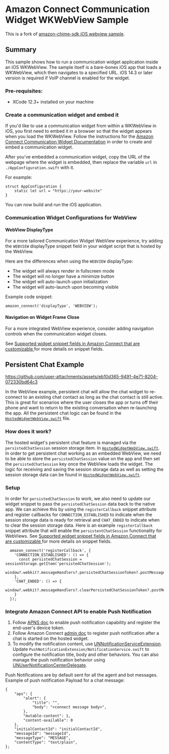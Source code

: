 # Amazon Connect Communication Widget WKWebView Sample
This is a fork of [amazon-chime-sdk iOS webview sample](https://github.com/aws-samples/amazon-chime-sdk/tree/main/apps/iOS-WKWebView-sample).

## Summary

This sample shows how to run a communication widget application inside an iOS WKWebView. The sample itself is a bare-bones iOS app that loads a WKWebView, which then navigates to a specified URL. iOS 14.3 or later version is required if VoIP channel is enabled for the widget.

### Pre-requisites:
- XCode 12.3+ installed on your machine

### Create a communication widget and embed it 
If you'd like to use a communication widget from within a WKWebView in iOS, you first need to embed it in a browser so that the widget appears when you load the WKWebView. Follow the instructions for the [Amazon Connect Communication Widget Documentation](https://docs.aws.amazon.com/connect/latest/adminguide/add-chat-to-website.html) in order to create and embed a communication widget.

After you've embedded a communication widget, copy the URL of the webpage where the widget is embedded, then replace the variable `url` in `./AppConfiguration.swift` with it. 

For example:
```
struct AppConfiguration {
    static let url = "https://your-website"
}
```

You can now build and run the iOS application.

### Communication Widget Configurations for WebView

#### WebView DisplayType

For a more tailored Communication Widget WebView experience, try adding the `WEBVIEW` displayType snippet field in your widget script that is hosted by the WebView.

Here are the differences when using the `WEBVIEW` displayType:
* The widget will always render in fullscreen mode
* The widget will no longer have a minimize button
* The widget will auto-launch upon initialization
* The widget will auto-launch upon becoming visible

Example code snippet:
```
amazon_connect('displayType', 'WEBVIEW');
```

#### Navigation on Widget Frame Close

For a more integrated WebView experience, consider adding navigation controls when the communication widget closes.

See [Supported widget snippet fields in Amazon Connect that are customizable
](https://docs.aws.amazon.com/connect/latest/adminguide/supported-snippet-fields.html) for more details on snippet fields.

## Persistent Chat Example

https://github.com/user-attachments/assets/eb10d365-9491-4e71-8204-072330bd64c3

In the WebView example, persistent chat will allow the chat widget to re-connect to an existing chat contact as long as the chat contact is still active. This is great for scenarios where the user closes the app or turns off their phone and want to return to the existing conversation when re-launching the app.  All the persistent chat logic can be found in the [`HostedWidgetWebView.swift`](https://github.com/amazon-connect/amazon-connect-chat-ui-examples/blob/mikeliao/ios-webview-persistent-chat/mobileChatExamples/iOS-WKWebView-sample/WkWebView%20Demo/HostedWidgetWebView.swift) file.

### How does it work?

The hosted widget's persistent chat feature is managed via the `persistedChatSession` session storage item. In [`HostedWidgetWebView.swift`](https://github.com/amazon-connect/amazon-connect-chat-ui-examples/blob/mikeliao/ios-webview-persistent-chat/mobileChatExamples/iOS-WKWebView-sample/WkWebView%20Demo/HostedWidgetWebView.swift).  In order to get persistent chat working as an embedded WebView, we need to be able to store the `persistedChatSession` value on the app and then set the `persistedChatSession` key once the WebView loads the widget. The logic for receiving and saving the session storage data as well as setting the session storage data can be found in [`HostedWidgetWebView.swift`](https://github.com/amazon-connect/amazon-connect-chat-ui-examples/blob/mikeliao/ios-webview-persistent-chat/mobileChatExamples/iOS-WKWebView-sample/WkWebView%20Demo/HostedWidgetWebView.swift).

### Setup

In order for `persistedChatSession` to work, we also need to update our widget snippet to pass the `persistedChatSession` data back to the native app. We can achieve this by using the `registerCallback` snippet attribute and register callbacks for `CONNECTION_ESTABLISHED` to indicate when the session storage data is ready for retrieval and `CHAT_ENDED` to indicate when to clear the session storage data. Here is an example `registerCallback` snippet attribute that will enable the `persistentChatSession` functionality for WebViews.  See [Supported widget snippet fields in Amazon Connect that are customizable
](https://docs.aws.amazon.com/connect/latest/adminguide/supported-snippet-fields.html) for more details on snippet fields.

```
  amazon_connect('registerCallback', {
    'CONNECTION_ESTABLISHED': () => {
      const persistedChatSession = sessionStorage.getItem('persistedChatSession');
      window?.webkit?.messageHandlers?.persistedChatSessionToken?.postMessage(persistedChatSession);
    },
    'CHAT_ENDED': () => {
      window?.webkit?.messageHandlers?.clearPersistedChatSessionToken?.postMessage(null);
    }
  });
```

### Integrate Amazon Connect API to enable Push Notification

1. Follow [APNS doc](https://developer.apple.com/documentation/usernotifications/registering-your-app-with-apns) to enable push notification capability and register the end-user's device token.
1. Follow Amazon Connect [admin doc](https://docs.aws.amazon.com/connect/latest/adminguide/enable-push-notifications-for-mobile-chat.html) to register push notification after a chat is started on the hosted widget.
1. To modify the notification content, use [UNNotificationServiceExtension](https://developer.apple.com/documentation/usernotifications/unnotificationserviceextension). Update `PushNotificationExtension/NotificationService.swift` to configure the notification title, body and other behaviors. You can also manage the push notification behavior using [UNUserNotificationCenterDelegate](https://developer.apple.com/documentation/usernotifications/unusernotificationcenterdelegate).

Push Notifications are by default sent for all the agent and bot messages.
Example of push notification Payload for a chat message:
```
{
    "aps": {
        "alert": {
            "title": "",
            "body": "<connect message body>",
        },
        "mutable-content": 1,
        "content-available": 0
    },
    "initialContactId": "initialContactId",
    "messageId": "messageId",
    "messageType": "MESSAGE",
    "contentType": "text/plain",
};
```